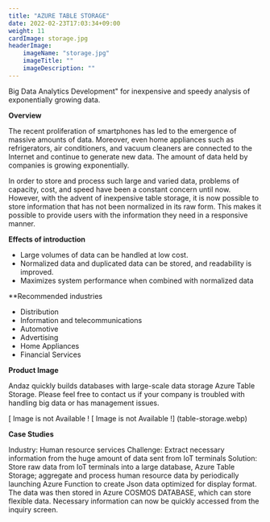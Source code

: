 ```yaml
---
title: "AZURE TABLE STORAGE"
date: 2022-02-23T17:03:34+09:00
weight: 11
cardImage: storage.jpg
headerImage:
    imageName: "storage.jpg"
    imageTitle: ""
    imageDescription: ""
---
```


Big Data Analytics Development" for inexpensive and speedy analysis of exponentially growing data.

**Overview**

The recent proliferation of smartphones has led to the emergence of massive amounts of data. Moreover, even home appliances such as refrigerators, air conditioners, and vacuum cleaners are connected to the Internet and continue to generate new data. The amount of data held by companies is growing exponentially.

In order to store and process such large and varied data, problems of capacity, cost, and speed have been a constant concern until now. However, with the advent of inexpensive table storage, it is now possible to store information that has not been normalized in its raw form. This makes it possible to provide users with the information they need in a responsive manner.

**Effects of introduction**

- Large volumes of data can be handled at low cost.
- Normalized data and duplicated data can be stored, and readability is improved.
- Maximizes system performance when combined with normalized data

**Recommended industries

- Distribution
- Information and telecommunications
- Automotive
- Advertising
- Home Appliances
- Financial Services

**Product Image**

Andaz quickly builds databases with large-scale data storage Azure Table Storage. Please feel free to contact us if your company is troubled with handling big data or has management issues.

[ Image is not Available ! [ Image is not Available !] (table-storage.webp)

**Case Studies**

Industry: Human resource services
Challenge: Extract necessary information from the huge amount of data sent from IoT terminals
Solution: Store raw data from IoT terminals into a large database, Azure Table Storage; aggregate and process human resource data by periodically launching Azure Function to create Json data optimized for display format. The data was then stored in Azure COSMOS DATABASE, which can store flexible data. Necessary information can now be quickly accessed from the inquiry screen.
